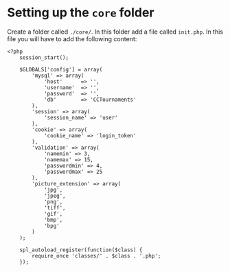# Setting up the `core` folder
Create a folder called `./core/`. In this folder add a file called `init.php`. In this file you will have to add the following content:

```
<?php
	session_start();

	$GLOBALS['config'] = array(
		'mysql' => array(
			'host' 		=> '',
			'username' 	=> '',
			'password' 	=> '',
			'db' 		=> 'CCTournaments'
		),
		'session' => array(
			'session_name' => 'user'
		),
		'cookie' => array(
			'cookie_name' => 'login_token'
		),
		'validation' => array(
			'namemin' => 3,
			'namemax' => 15,
			'passwordmin' => 4,
			'passwordmax' => 25
		),
		'picture_extension' => array(
			'jpg',
			'jpeg',
			'png',
			'tiff',
			'gif',
			'bmp',
			'bpg'
		)
	);

	spl_autoload_register(function($class) {
		require_once 'classes/' . $class . '.php';
	});
```
